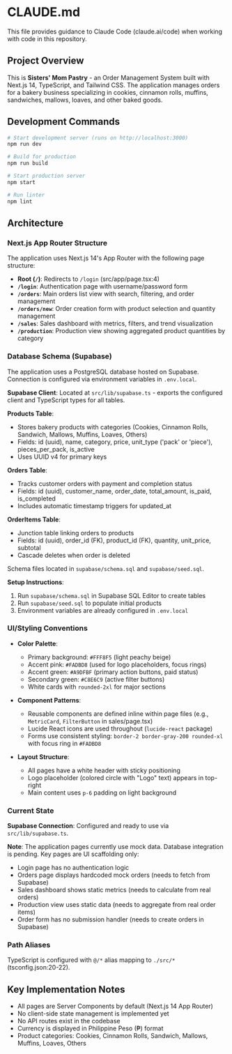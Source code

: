 # CLAUDE.md

This file provides guidance to Claude Code (claude.ai/code) when working with code in this repository.

## Project Overview

This is **Sisters' Mom Pastry** - an Order Management System built with Next.js 14, TypeScript, and Tailwind CSS. The application manages orders for a bakery business specializing in cookies, cinnamon rolls, muffins, sandwiches, mallows, loaves, and other baked goods.

## Development Commands

```bash
# Start development server (runs on http://localhost:3000)
npm run dev

# Build for production
npm run build

# Start production server
npm start

# Run linter
npm lint
```

## Architecture

### Next.js App Router Structure

The application uses Next.js 14's App Router with the following page structure:

- **Root (`/`)**: Redirects to `/login` (src/app/page.tsx:4)
- **`/login`**: Authentication page with username/password form
- **`/orders`**: Main orders list view with search, filtering, and order management
- **`/orders/new`**: Order creation form with product selection and quantity management
- **`/sales`**: Sales dashboard with metrics, filters, and trend visualization
- **`/production`**: Production view showing aggregated product quantities by category

### Database Schema (Supabase)

The application uses a PostgreSQL database hosted on Supabase. Connection is configured via environment variables in `.env.local`.

**Supabase Client**: Located at `src/lib/supabase.ts` - exports the configured client and TypeScript types for all tables.

**Products Table**:
- Stores bakery products with categories (Cookies, Cinnamon Rolls, Sandwich, Mallows, Muffins, Loaves, Others)
- Fields: id (uuid), name, category, price, unit_type ('pack' or 'piece'), pieces_per_pack, is_active
- Uses UUID v4 for primary keys

**Orders Table**:
- Tracks customer orders with payment and completion status
- Fields: id (uuid), customer_name, order_date, total_amount, is_paid, is_completed
- Includes automatic timestamp triggers for updated_at

**OrderItems Table**:
- Junction table linking orders to products
- Fields: id (uuid), order_id (FK), product_id (FK), quantity, unit_price, subtotal
- Cascade deletes when order is deleted

Schema files located in `supabase/schema.sql` and `supabase/seed.sql`.

**Setup Instructions**:
1. Run `supabase/schema.sql` in Supabase SQL Editor to create tables
2. Run `supabase/seed.sql` to populate initial products
3. Environment variables are already configured in `.env.local`

### UI/Styling Conventions

- **Color Palette**:
  - Primary background: `#FFF8F5` (light peachy beige)
  - Accent pink: `#FADBD8` (used for logo placeholders, focus rings)
  - Accent green: `#A9DFBF` (primary action buttons, paid status)
  - Secondary green: `#C8E6C9` (active filter buttons)
  - White cards with `rounded-2xl` for major sections

- **Component Patterns**:
  - Reusable components are defined inline within page files (e.g., `MetricCard`, `FilterButton` in sales/page.tsx)
  - Lucide React icons are used throughout (`lucide-react` package)
  - Forms use consistent styling: `border-2 border-gray-200 rounded-xl` with focus ring in `#FADBD8`

- **Layout Structure**:
  - All pages have a white header with sticky positioning
  - Logo placeholder (colored circle with "Logo" text) appears in top-right
  - Main content uses `p-6` padding on light background

### Current State

**Supabase Connection**: Configured and ready to use via `src/lib/supabase.ts`.

**Note**: The application pages currently use mock data. Database integration is pending. Key pages are UI scaffolding only:
- Login page has no authentication logic
- Orders page displays hardcoded mock orders (needs to fetch from Supabase)
- Sales dashboard shows static metrics (needs to calculate from real orders)
- Production view uses static data (needs to aggregate from real order items)
- Order form has no submission handler (needs to create orders in Supabase)

### Path Aliases

TypeScript is configured with `@/*` alias mapping to `./src/*` (tsconfig.json:20-22).

## Key Implementation Notes

- All pages are Server Components by default (Next.js 14 App Router)
- No client-side state management is implemented yet
- No API routes exist in the codebase
- Currency is displayed in Philippine Peso (₱) format
- Product categories: Cookies, Cinnamon Rolls, Sandwich, Mallows, Muffins, Loaves, Others

